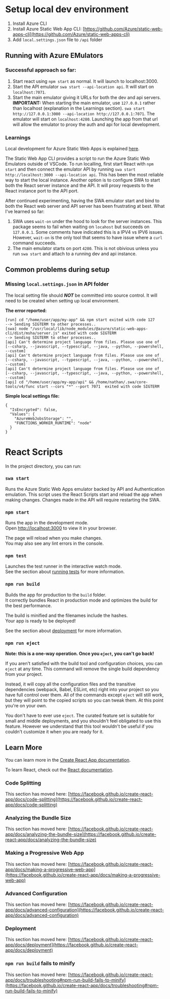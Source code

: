 # Setup local dev environment

1. Install Azure CLI
2. Install Azure Static Web App CLI: [https://github.com/Azure/static-web-apps-cli](https://github.com/Azure/static-web-apps-cli)
3. Add `local.settings.json` file to `/api` folder

## Running with Azure EMulators

### Successful approach so far:

1. Start react using `npm start` as normal. It will launch to localhost:3000.
2. Start the API emulator `swa start --api-location api`. It will start on `localhost:7071`.
3. Start the main emulator giving it URLs for both the dev and api servers. **IMPORTANT:** When starting the main emulator, use `127.0.0.1` rather than localhost (explanation in the Learnings section). ```swa start http://127.0.0.1:3000 --api-location http://127.0.0.1:7071```. The emulator will start on `localhost:4280`. Launching the app from that url will allow the emulator to proxy the auth and api for local development.

### Learnings

Local development for Azure Static Web Apps is explained [here](https://learn.microsoft.com/en-us/azure/static-web-apps/local-development).

The Static Web App CLI provides a script to run the Azure Static Web Emulators outside of VSCode. To run localling, 
first start React with `npm start` and then connect the emulator API by running `swa start http://localhost:3000 --api-location api`.
This has been the most reliable way to start the local instance. Another option is to configure SWA to
start both the React server instance and the API. It will proxy requests to the React instance port to the API port.

After continued experimenting, having the SWA emulator start and bind to both the React web server and API server has been frustrating at best. What I've learned so far:

1. SWA uses `wait-on` under the hood to look for the server instances. This package seems to fail when waiting on `locahost` but succeeds on `127.0.0.1`. Some comments have indicated this is a IPV4 vs IPV6 issues. However, `wait-on` is the only tool that seems to have issue where a `curl` command succeeds. 
2. The main emulator starts on port `4280`. This is not obivious unless you run `swa start` and attach to a running dev and api instance. 

## Common problems during setup

### Missing `local.settings.json` in API folder

The local setting file should **_NOT_** be committed into source control. It will need to be created when setting up local environment. 

**The error reported:** 

```sh: 1: react-scripts: not found
[run] cd "/home/user/app/my-app" && npm start exited with code 127
--> Sending SIGTERM to other processes..
[swa] node "/usr/local/lib/node_modules/@azure/static-web-apps-cli/dist/msha/server.js" exited with code SIGTERM
--> Sending SIGTERM to other processes..
[api] Can't determine project language from files. Please use one of [--csharp, --javascript, --typescript, --java, --python, --powershell, --custom]
[api] Can't determine project language from files. Please use one of [--csharp, --javascript, --typescript, --java, --python, --powershell, --custom]
[api] Can't determine project language from files. Please use one of [--csharp, --javascript, --typescript, --java, --python, --powershell, --custom]
[api] cd "/home/user/app/my-app/api" && /home/nathan/.swa/core-tools/v4/func start --cors "*" --port 7071  exited with code SIGTERM
```

**Simple local settings file:**

```
{
  "IsEncrypted": false,
  "Values": {
    "AzureWebJobsStorage": "",
    "FUNCTIONS_WORKER_RUNTIME": "node"
  }
}
```

# React Scripts

In the project directory, you can run:

### `swa start`

Runs the Azure Static Web Apps emulator backed by API and Authentication emulation.
This script uses the React Scripts start and reload the app when making changes. Changes
made in the API will require restarting the SWA. 

### `npm start`

Runs the app in the development mode.\
Open [http://localhost:3000](http://localhost:3000) to view it in your browser.

The page will reload when you make changes.\
You may also see any lint errors in the console.

### `npm test`

Launches the test runner in the interactive watch mode.\
See the section about [running tests](https://facebook.github.io/create-react-app/docs/running-tests) for more information.

### `npm run build`

Builds the app for production to the `build` folder.\
It correctly bundles React in production mode and optimizes the build for the best performance.

The build is minified and the filenames include the hashes.\
Your app is ready to be deployed!

See the section about [deployment](https://facebook.github.io/create-react-app/docs/deployment) for more information.

### `npm run eject`

**Note: this is a one-way operation. Once you `eject`, you can't go back!**

If you aren't satisfied with the build tool and configuration choices, you can `eject` at any time. This command will remove the single build dependency from your project.

Instead, it will copy all the configuration files and the transitive dependencies (webpack, Babel, ESLint, etc) right into your project so you have full control over them. All of the commands except `eject` will still work, but they will point to the copied scripts so you can tweak them. At this point you're on your own.

You don't have to ever use `eject`. The curated feature set is suitable for small and middle deployments, and you shouldn't feel obligated to use this feature. However we understand that this tool wouldn't be useful if you couldn't customize it when you are ready for it.

## Learn More

You can learn more in the [Create React App documentation](https://facebook.github.io/create-react-app/docs/getting-started).

To learn React, check out the [React documentation](https://reactjs.org/).

### Code Splitting

This section has moved here: [https://facebook.github.io/create-react-app/docs/code-splitting](https://facebook.github.io/create-react-app/docs/code-splitting)

### Analyzing the Bundle Size

This section has moved here: [https://facebook.github.io/create-react-app/docs/analyzing-the-bundle-size](https://facebook.github.io/create-react-app/docs/analyzing-the-bundle-size)

### Making a Progressive Web App

This section has moved here: [https://facebook.github.io/create-react-app/docs/making-a-progressive-web-app](https://facebook.github.io/create-react-app/docs/making-a-progressive-web-app)

### Advanced Configuration

This section has moved here: [https://facebook.github.io/create-react-app/docs/advanced-configuration](https://facebook.github.io/create-react-app/docs/advanced-configuration)

### Deployment

This section has moved here: [https://facebook.github.io/create-react-app/docs/deployment](https://facebook.github.io/create-react-app/docs/deployment)

### `npm run build` fails to minify

This section has moved here: [https://facebook.github.io/create-react-app/docs/troubleshooting#npm-run-build-fails-to-minify](https://facebook.github.io/create-react-app/docs/troubleshooting#npm-run-build-fails-to-minify)
